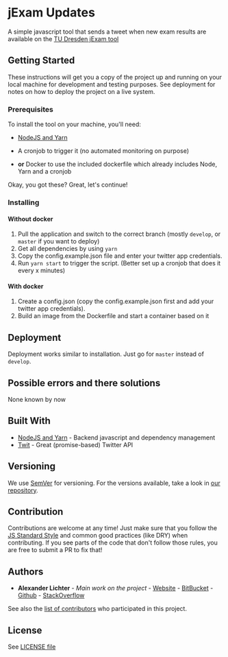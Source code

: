 # jExam Updates

A simple javascript tool that sends a tweet when new exam results are
available on the
[TU Dresden jExam tool](http://jexam.inf.tu-dresden.de/)

## Getting Started


These instructions will get you a copy of the project up and running on your local machine for development and testing purposes.
See deployment for notes on how to deploy the project on a live system.
### Prerequisites

To install the tool on your machine, you'll need:

* [NodeJS and Yarn](https://nodejs.org/)
* A cronjob to trigger it (no automated monitoring on purpose)


* **or** Docker to use the included dockerfile which already includes Node, Yarn and a cronjob

Okay, you got these? Great, let's continue!

### Installing

#### Without docker

1. Pull the application and switch to the correct branch (mostly `develop`, or `master` if you want to deploy)
2. Get all dependencies by using `yarn`
3. Copy the config.example.json file and enter your twitter app credentials.
4. Run `yarn start` to trigger the script. (Better set up a cronjob that does it every x minutes)

#### With docker

1. Create a config.json (copy the config.example.json first and add your twitter app credentials).
2. Build an image from the Dockerfile and start a container based on it

## Deployment

Deployment works similar to installation. Just go for `master` instead of `develop`.

## Possible errors and there solutions

None known by now

## Built With

* [NodeJS and Yarn](https://nodejs.org/) - Backend javascript and dependency
management
* [Twit](https://github.com/ttezel/twit) - Great (promise-based) Twitter API

## Versioning

We use [SemVer](http://semver.org/) for versioning. For the versions available, take a look in [our repository](https://github.com/manniL/jexam-updates).

## Contribution

Contributions are welcome at any time! Just make sure that you follow the [JS Standard Style](https://standardjs.com/rules.html) and common good practices (like DRY) when contributing.
If you see parts of the code that don't follow those rules, you are free to submit a PR to fix that!

## Authors

* **Alexander Lichter** - *Main work on the project* - [Website](http://developmint.de) - [BitBucket](https://bitbucket.org/manniL/) - [Github](https://github.com/manniL) - [StackOverflow](http://stackoverflow.com/users/3975480/mannil)

See also the [list of contributors](https://github.com/manniL/jexam-updates/contributors) who participated in this project.

## License

See [LICENSE file](https://github.com/manniL/jexam-updates/blob/master/LICENSE)
